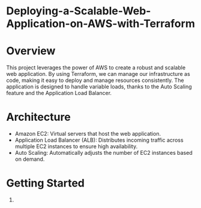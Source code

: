 # Deploying-a-Scalable-Web-Application-on-AWS-with-Terraform
# Overview
This project leverages the power of AWS to create a robust and scalable web application. By using Terraform, we can manage our infrastructure as code, making it easy to deploy and manage resources consistently. The application is designed to handle variable loads, thanks to the Auto Scaling feature and the Application Load Balancer.
# Architecture
 * Amazon EC2: Virtual servers that host the web application.
 * Application Load Balancer (ALB): Distributes incoming traffic across multiple EC2 instances to ensure high availability.
 * Auto Scaling: Automatically adjusts the number of EC2 instances based on demand.
# Getting Started
1. 
